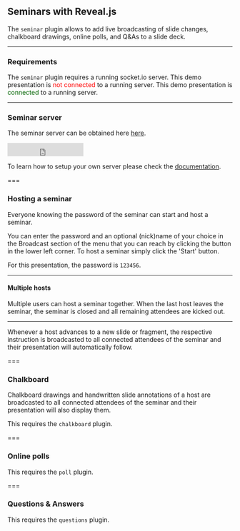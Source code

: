 ## Seminars with Reveal.js

The `seminar` plugin allows to add live broadcasting of slide changes, chalkboard drawings, online polls, and Q&As to a slide deck.

---

### Requirements

The `seminar` plugin requires a running socket.io server.
<span class="seminar disconnected">
This demo presentation is <span style="color:red;"><i class="fa-solid fa-square-rss"></i> not connected </span> to a running server. 
</span>
<span class="seminar connected">
This demo presentation is <span style="color:darkgreen;"><i class="fa-solid fa-square-rss"></i> connected </span> to a running  server.
</span>

---

### Seminar server

The seminar server can be obtained here [here](https://github.com/rajgoel/seminar).

<iframe src="https://ghbtns.com/github-btn.html?user=rajgoel&repo=seminar&type=star&count=true&size=large" frameborder="0" scrolling="0" width="170" height="30" title="GitHub"></iframe>

To learn how to setup your own server please check the [documentation](https://github.com/rajgoel/reveal.js-plugins/tree/master/seminar).

===

### Hosting a seminar

Everyone knowing the password of the seminar can start and host a seminar.

You can enter the password and an optional (nick)name of your choice in the <i class="fa fa-rss"></i> Broadcast section of the menu that you can reach by clicking the <i class="fa fa-bars"></i> button in the lower left corner. To host a seminar simply click the 'Start' button. 


For this presentation, the password is `123456`.

---

#### Multiple hosts

Multiple users can host a seminar together. When the last host leaves the seminar, the seminar is closed and all remaining attendees are kicked out.

---

Whenever a host advances to a new slide or fragment, the respective instruction is broadcasted to all connected attendees of the seminar and their presentation will automatically follow.

===

### Chalkboard 

Chalkboard drawings and handwritten slide annotations of a host are broadcasted to all connected attendees of the seminar and their presentation will also display them.

This requires the `chalkboard` plugin.

===

### Online polls

This requires the `poll` plugin.

===

### Questions & Answers

This requires the `questions` plugin.


